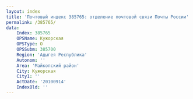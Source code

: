 ```yaml
---
layout: index
title: 'Почтовый индекс 385765: отделение почтовой связи Почты России'
permalink: /385765/
data:
    Index: 385765
    OPSName: Кужорская
    OPSType: О
    OPSSubm: 385700
    Region: 'Адыгея Республика'
    Autonom: ''
    Area: 'Майкопский район'
    City: Кужорская
    City1: ''
    ActDate: '20100914'
    IndexOld: ''
---
```

